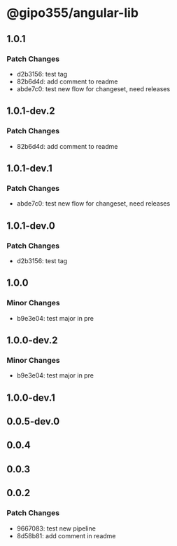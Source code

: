 # @gipo355/angular-lib

## 1.0.1

### Patch Changes

- d2b3156: test tag
- 82b6d4d: add comment to readme
- abde7c0: test new flow for changeset, need releases

## 1.0.1-dev.2

### Patch Changes

- 82b6d4d: add comment to readme

## 1.0.1-dev.1

### Patch Changes

- abde7c0: test new flow for changeset, need releases

## 1.0.1-dev.0

### Patch Changes

- d2b3156: test tag

## 1.0.0

### Minor Changes

- b9e3e04: test major in pre

## 1.0.0-dev.2

### Minor Changes

- b9e3e04: test major in pre

## 1.0.0-dev.1

## 0.0.5-dev.0

## 0.0.4

## 0.0.3

## 0.0.2

### Patch Changes

- 9667083: test new pipeline
- 8d58b81: add comment in readme
